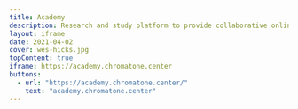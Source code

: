 ```yaml
---
title: Academy
description: Research and study platform to provide collaborative online education experience for our global community
layout: iframe
date: 2021-04-02
cover: wes-hicks.jpg
topContent: true
iframe: https://academy.chromatone.center
buttons:
  - url: "https://academy.chromatone.center/"
    text: "academy.chromatone.center"
---
```


